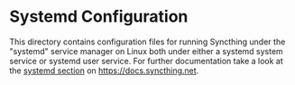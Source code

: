 # Systemd Configuration

This directory contains configuration files for running Syncthing under the
"systemd" service manager on Linux both under either a systemd system service or
systemd user service. For further documentation take a look at the [systemd
section][1] on https://docs.syncthing.net.

[1]: https://docs.syncthing.net/users/autostart.html#using-systemd
